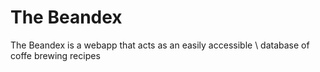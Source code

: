 # The Beandex
The Beandex is a webapp that acts as an easily accessible \ database of coffe brewing recipes
